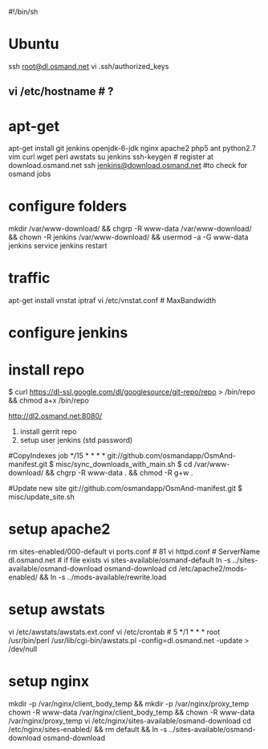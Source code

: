#!/bin/sh
# Ubuntu
ssh root@dl.osmand.net
vi .ssh/authorized_keys
## vi /etc/hostname # ?

# apt-get
apt-get install git jenkins openjdk-6-jdk nginx apache2 php5 ant python2.7 vim curl wget perl awstats
su jenkins
ssh-keygen # register at download.osmand.net
ssh jenkins@download.osmand.net #to check for osmand jobs

# configure folders
mkdir /var/www-download/ && chgrp -R www-data /var/www-download/ \
&& chown -R jenkins /var/www-download/ &&  usermod -a -G www-data jenkins
service jenkins restart


# traffic
apt-get install vnstat iptraf
vi /etc/vnstat.conf # MaxBandwidth


# configure jenkins
# install repo
$ curl https://dl-ssl.google.com/dl/googlesource/git-repo/repo > /bin/repo && chmod a+x /bin/repo

http://dl2.osmand.net:8080/
1. install gerrit repo
2. setup user jenkins (std password)

#CopyIndexes job
   */15 * * * * 
   git://github.com/osmandapp/OsmAnd-manifest.git
$ misc/sync_downloads_with_main.sh
$ cd /var/www-download/ && chgrp -R www-data . && chmod -R g+w .

#Update new site
git://github.com/osmandapp/OsmAnd-manifest.git
$ misc/update_site.sh

# setup apache2
rm sites-enabled/000-default
vi ports.conf # 81
vi httpd.conf # ServerName dl.osmand.net # if file exists
vi sites-available/osmand-default
ln -s ../sites-available/osmand-download osmand-download
cd /etc/apache2/mods-enabled/ && ln -s ../mods-available/rewrite.load


# setup awstats
 vi /etc/awstats/awstats.ext.conf
 vi /etc/crontab #  5 */1 * * * root /usr/bin/perl /usr/lib/cgi-bin/awstats.pl -config=dl.osmand.net -update > /dev/null


# setup nginx
mkdir -p /var/nginx/client_body_temp && mkdir -p /var/nginx/proxy_temp
chown -R www-data /var/nginx/client_body_temp &&  chown -R www-data /var/nginx/proxy_temp 
vi /etc/nginx/sites-available/osmand-download
cd /etc/nginx/sites-enabled/   && rm default && ln -s ../sites-available/osmand-download osmand-download
